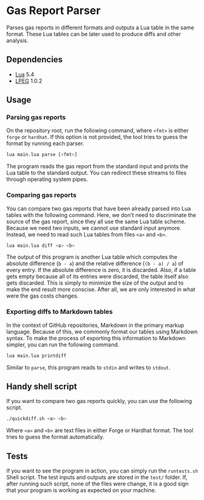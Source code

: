# Gas Report Parser

Parses gas reports in different formats and outputs a Lua table in the same format. These Lua tables can be later used to produce diffs and other analysis.

## Dependencies

* [Lua](https://www.lua.org) 5.4
* [LPEG](https://www.inf.puc-rio.br/~roberto/lpeg/) 1.0.2

## Usage

### Parsing gas reports

On the repository root, run the following command, where `<fmt>` is either `forge` or `hardhat`.
If this option is not provided, the tool tries to guess the format by running each parser.

```sh
lua main.lua parse [<fmt>]
```

The program reads the gas report from the standard input and prints the Lua table to the standard output.
You can redirect these streams to files through operating system pipes.

### Comparing gas reports

You can compare two gas reports that have been already parsed into Lua tables with the following command. Here, we don't need to discriminate the source of the gas report, since they all use the same Lua table scheme. Because we need two inputs, we cannot use standard input anymore. Instead, we need to read such Lua tables from files `<a>` and `<b>`.

```sh
lua main.lua diff <a> <b>
```

The output of this program is another Lua table which computes the absolute difference (`b - a`) and the relative difference (`(b - a) / a`) of every entry. If the absolute difference is zero, it is discarded. Also, if a table gets empty because all of its entries were discarded, the table itself also gets discarded. This is simply to minimize the size of the output and to make the end result more conscise. After all, we are only interested in what were the gas costs changes.

### Exporting diffs to Markdown tables

In the context of GitHub repositories, Markdown in the primary markup language. Because of this, we commonly format our tables using Markdown syntax. To make the process of exporting this information to Markdown simpler, you can run the following command.

```sh
lua main.lua printdiff
```

Similar to `parse`, this program reads to `stdin` and writes to `stdout`.

## Handy shell script

If you want to compare two gas reports quickly, you can use the following script.

```sh
./quickdiff.sh <a> <b>
```

Where `<a>` and `<b>` are text files in either Forge or Hardhat format.
The tool tries to guess the format automatically.

## Tests

If you want to see the program in action, you can simply run the `runtests.sh` Shell script. The test inputs and outputs are stored in the `test/` folder. If, after running such script, none of the files were change, it is a good sign that your program is working as expected on your machine.
